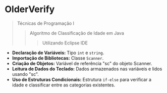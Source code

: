 # OlderVerify
> Técnicas de Programação I
> > Algoritmo de Classificação de Idade em Java
> > > Utilizando Eclipse IDE

- **Declaração de Variáveis:** Tipo `int` e `string`.
- **Importação de Bibliotecas:** Classe `Scanner`.
- **Criação de Objetos:** Variável de referência "sc" do objeto Scanner.
- **Leitura de Dados do Teclado:** Dados armazenados nas variáveis e lidos usando "sc".
- **Uso de Estruturas Condicionais:** Estrutura `if-else` para verificar a idade e classificar entre as categorias existentes.
